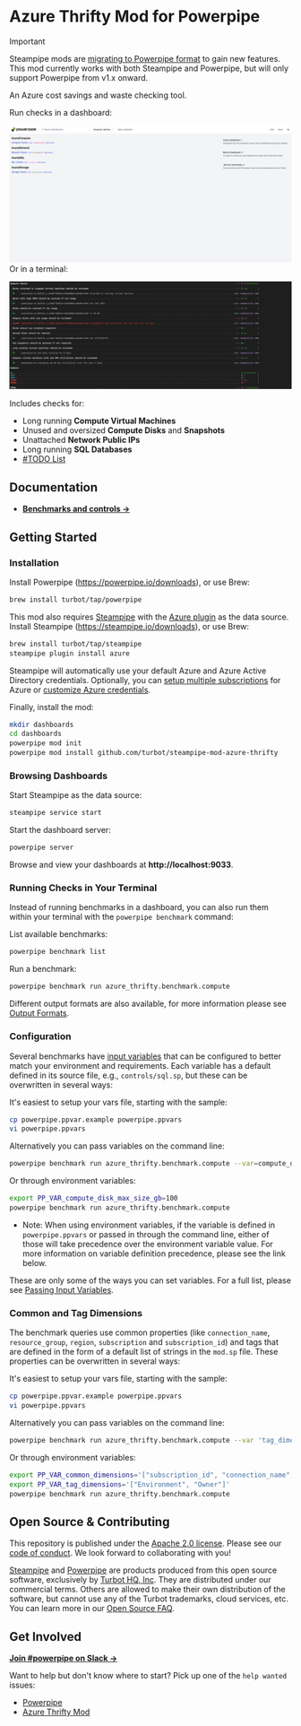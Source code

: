 # Azure Thrifty Mod for Powerpipe

> [!IMPORTANT]
> Steampipe mods are [migrating to Powerpipe format](https://powerpipe.io) to gain new features. This mod currently works with both Steampipe and Powerpipe, but will only support Powerpipe from v1.x onward.

An Azure cost savings and waste checking tool.

Run checks in a dashboard:

<!-- ![image](https://raw.githubusercontent.com/turbot/steampipe-mod-azure-thrifty/main/docs/azure_thrifty_dashboard.png) -->
![image](https://raw.githubusercontent.com/turbot/steampipe-mod-azure-thrifty/add-new-checks/docs/azure_thrifty_dashboard.png)
Or in a terminal:

<!-- ![image](https://raw.githubusercontent.com/turbot/steampipe-mod-azure-thrifty/main/docs/azure_thrifty_compute_console.png) -->
![image](https://raw.githubusercontent.com/turbot/steampipe-mod-azure-thrifty/add-new-checks/docs/azure_thrifty_compute_console.png)

Includes checks for:

- Long running **Compute Virtual Machines**
- Unused and oversized **Compute Disks** and **Snapshots**
- Unattached **Network Public IPs**
- Long running **SQL Databases**
- [#TODO List](https://github.com/turbot/steampipe-mod-azure-thrifty/issues?q=is%3Aissue+is%3Aopen+label%3A%22good+first+issue%22)

## Documentation

- **[Benchmarks and controls →](https://hub.powerpipe.io/mods/turbot/azure_thrifty/controls)**

## Getting Started

### Installation

Install Powerpipe (https://powerpipe.io/downloads), or use Brew:

```sh
brew install turbot/tap/powerpipe
```

This mod also requires [Steampipe](https://steampipe.io) with the [Azure plugin](https://hub.steampipe.io/plugins/turbot/azure) as the data source. Install Steampipe (https://steampipe.io/downloads), or use Brew:

```sh
brew install turbot/tap/steampipe
steampipe plugin install azure
```

Steampipe will automatically use your default Azure and Azure Active Directory credentials. Optionally, you can [setup multiple subscriptions](https://hub.steampipe.io/plugins/turbot/azure#multi-subscription-connections) for Azure or [customize Azure credentials](https://hub.steampipe.io/plugins/turbot/azure#configuring-azure-credentials).

Finally, install the mod:

```sh
mkdir dashboards
cd dashboards
powerpipe mod init
powerpipe mod install github.com/turbot/steampipe-mod-azure-thrifty
```

### Browsing Dashboards

Start Steampipe as the data source:

```sh
steampipe service start
```

Start the dashboard server:

```sh
powerpipe server
```

Browse and view your dashboards at **http://localhost:9033**.

### Running Checks in Your Terminal

Instead of running benchmarks in a dashboard, you can also run them within your
terminal with the `powerpipe benchmark` command:

List available benchmarks:

```sh
powerpipe benchmark list
```

Run a benchmark:

```sh
powerpipe benchmark run azure_thrifty.benchmark.compute
```

Different output formats are also available, for more information please see
[Output Formats](https://powerpipe.io/docs/reference/cli/benchmark#output-formats).

### Configuration

Several benchmarks have [input variables](https://steampipe.io/docs/using-steampipe/mod-variables) that can be configured to better match your environment and requirements. Each variable has a default defined in its source file, e.g., `controls/sql.sp`, but these can be overwritten in several ways:

It's easiest to setup your vars file, starting with the sample:

```sh
cp powerpipe.ppvar.example powerpipe.ppvars
vi powerpipe.ppvars
```

Alternatively you can pass variables on the command line:

```sh
powerpipe benchmark run azure_thrifty.benchmark.compute --var=compute_disk_max_size_gb=100
```

Or through environment variables:

```sh
export PP_VAR_compute_disk_max_size_gb=100
powerpipe benchmark run azure_thrifty.benchmark.compute
```
  - Note: When using environment variables, if the variable is defined in `powerpipe.ppvars` or passed in through the command line, either of those will take precedence over the environment variable value. For more information on variable definition precedence, please see the link below.

These are only some of the ways you can set variables. For a full list, please see [Passing Input Variables](https://powerpipe.io/docs/build/mod-variables#passing-input-variables).

### Common and Tag Dimensions

The benchmark queries use common properties (like `connection_name`, `resource_group`, `region`, `subscription` and `subscription_id`) and tags that are defined in the form of a default list of strings in the `mod.sp` file. These properties can be overwritten in several ways:

It's easiest to setup your vars file, starting with the sample:

```sh
cp powerpipe.ppvar.example powerpipe.ppvars
vi powerpipe.ppvars
```

Alternatively you can pass variables on the command line:

```sh
powerpipe benchmark run azure_thrifty.benchmark.compute --var 'tag_dimensions=["Environment", "Owner"]'
```

Or through environment variables:

```sh
export PP_VAR_common_dimensions='["subscription_id", "connection_name", "resource_group"]'
export PP_VAR_tag_dimensions='["Environment", "Owner"]'
powerpipe benchmark run azure_thrifty.benchmark.compute
```

## Open Source & Contributing

This repository is published under the [Apache 2.0 license](https://www.apache.org/licenses/LICENSE-2.0). Please see our [code of conduct](https://github.com/turbot/.github/blob/main/CODE_OF_CONDUCT.md). We look forward to collaborating with you!

[Steampipe](https://steampipe.io) and [Powerpipe](https://powerpipe.io) are products produced from this open source software, exclusively by [Turbot HQ, Inc](https://turbot.com). They are distributed under our commercial terms. Others are allowed to make their own distribution of the software, but cannot use any of the Turbot trademarks, cloud services, etc. You can learn more in our [Open Source FAQ](https://turbot.com/open-source).

## Get Involved

**[Join #powerpipe on Slack →](https://turbot.com/community/join)**

Want to help but don't know where to start? Pick up one of the `help wanted` issues:

- [Powerpipe](https://github.com/turbot/powerpipe/labels/help%20wanted)
- [Azure Thrifty Mod](https://github.com/turbot/steampipe-mod-azure-thrifty/labels/help%20wanted)
